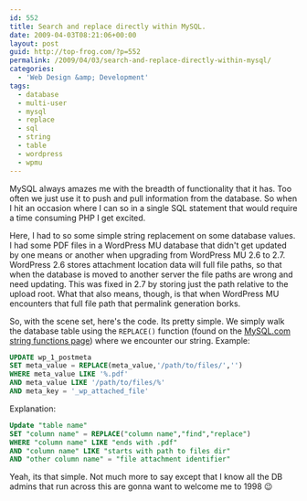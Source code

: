 ```yaml
---
id: 552
title: Search and replace directly within MySQL.
date: 2009-04-03T08:21:06+00:00
layout: post
guid: http://top-frog.com/?p=552
permalink: /2009/04/03/search-and-replace-directly-within-mysql/
categories:
  - 'Web Design &amp; Development'
tags:
  - database
  - multi-user
  - mysql
  - replace
  - sql
  - string
  - table
  - wordpress
  - wpmu
---
```

MySQL always amazes me with the breadth of functionality that it has. Too often we just use it to push and pull information from the database. So when I hit an occasion where I can so in a single SQL statement that would require a time consuming PHP I get excited. 



Here, I had to so some simple string replacement on some database values. I had some PDF files in a WordPress MU database that didn't get updated by one means or another when upgrading from WordPress MU 2.6 to 2.7. WordPress 2.6 stores attachment location data will full file paths, so that when the database is moved to another server the file paths are wrong and need updating. This was fixed in 2.7 by storing just the path relative to the upload root. What that also means, though, is that when WordPress MU encounters that full file path that permalink generation borks. 

So, with the scene set, here's the code. Its pretty simple. We simply walk the database table using the `REPLACE()` function (found on the [MySQL.com string functions page](http://dev.mysql.com/doc/refman/5.1/en/string-functions.html)) where we encounter our string. Example:

``` sql
UPDATE wp_1_postmeta
SET meta_value = REPLACE(meta_value,'/path/to/files/','')
WHERE meta_value LIKE '%.pdf'
AND meta_value LIKE '/path/to/files/%'
AND meta_key = '_wp_attached_file'
```

Explanation:

``` sql
Update "table name"
SET "column name" = REPLACE("column name","find","replace")
WHERE "column name" LIKE "ends with .pdf"
AND "column name" LIKE "starts with path to files dir"
AND "other column name" = "file attachment identifier"
```

Yeah, its that simple. Not much more to say except that I know all the DB admins that run across this are gonna want to welcome me to 1998 😉